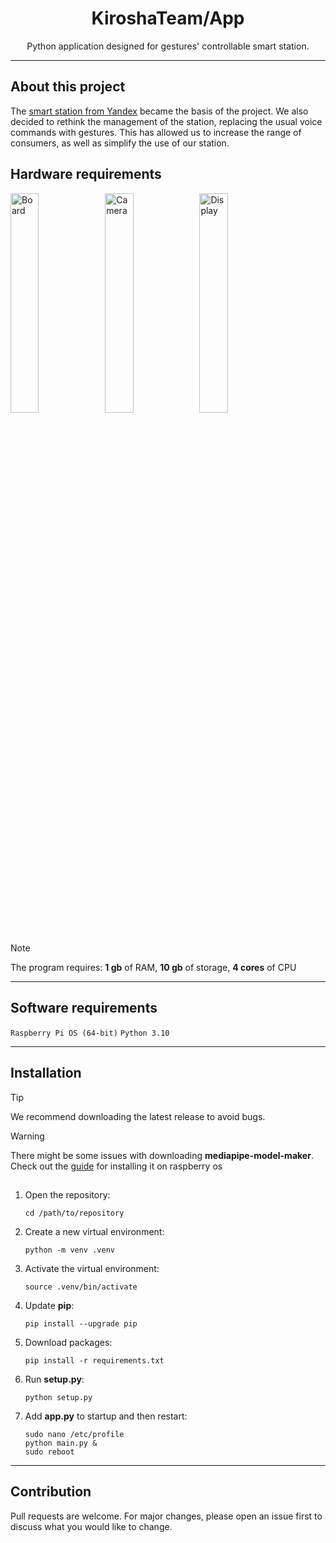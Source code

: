 <div align="center">
<h1>
    KiroshaTeam/App
</h1>
Python application designed for gestures' controllable smart station.
</div>

***

## About this project

The [smart station from Yandex]("https://alice.yandex.ru/station") became the basis of the project. We also decided to rethink the management of the station, replacing the usual voice commands with gestures. This has allowed us to increase the range of consumers, as well as simplify the use of our station.

## Hardware requirements

<img src="https://assets.raspberrypi.com/static/532b4c25752c4235d76cc41051baf9ab/9ff6b/877fb653-7b43-4931-9cee-977a22571f65_3b%2BAngle%2B2%2Brefresh.webp" alt="Board" style="width:30%"><img src="https://assets.raspberrypi.com/static/6a75fa481019db1ac6bca74e5192cb5b/9ff6b/ffa68a46-fd44-4995-9ad4-ac846a5563f1_Camera%2BV2%2BHero.webp" alt="Camera" style="width:30%"><img src="https://assets.raspberrypi.com/static/d93d3a26f4525829f55b34372cf65a5e/9ff6b/ZySo0K8jQArT0HDZ_TouchDisplay2desktop.webp" alt="Display" style="width:30%">

##

> [!NOTE]
> The program requires: **1 gb** of RAM, **10 gb** of storage, **4 cores** of CPU 

***

## Software requirements

``Raspberry Pi OS (64-bit)``
``Python 3.10``

***

## Installation

> [!TIP]
> We recommend downloading the latest release to avoid bugs.

> [!WARNING]
> There might be some issues with downloading **mediapipe-model-maker**. Check out the [guide]() for installing it on raspberry os

##

1. Open the repository:

    ```
    cd /path/to/repository
   ```
2. Create a new virtual environment:

    ```
    python -m venv .venv
   ```
3. Activate the virtual environment:
    
    ```
    source .venv/bin/activate
   ```
4. Update **pip**:

    ```
    pip install --upgrade pip
   ```
5. Download packages:
    
    ```
    pip install -r requirements.txt
   ```
6. Run **setup.py**:
    
    ```
    python setup.py
   ```
7. Add **app.py** to startup and then restart:
    
    ```
   sudo nano /etc/profile
   python main.py &
   sudo reboot
   ```

***

## Contribution
Pull requests are welcome. For major changes, please open an issue first
to discuss what you would like to change.